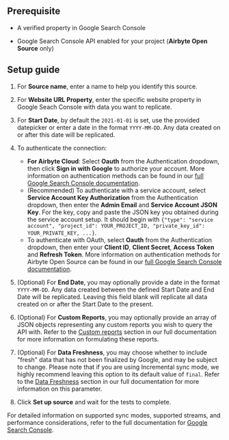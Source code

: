 ## Prerequisite

- A verified property in Google Search Console
<!-- env:oss -->
- Google Search Console API enabled for your project (**Airbyte Open Source** only)
<!-- /env:oss -->

## Setup guide

1. For **Source name**, enter a name to help you identify this source.
2. For **Website URL Property**, enter the specific website property in Google Seach Console with data you want to replicate.
3. For **Start Date**, by default the `2021-01-01` is set, use the provided datepicker or enter a date in the format `YYYY-MM-DD`. Any data created on or after this date will be replicated.
4. To authenticate the connection:

   <!-- env:cloud -->
   - **For Airbyte Cloud**: Select **Oauth** from the Authentication dropdown, then click **Sign in with Google** to authorize your account. More information on authentication methods can be found in our [full Google Search Console documentation](https://docs.airbyte.io/integrations/sources/google-search-console#setup-guide).
   <!-- /env:cloud -->
   <!-- env:oss -->
   - (Recommended) To authenticate with a service account, select **Service Account Key Authorization** from the Authentication dropdown, then enter the **Admin Email** and **Service Account JSON Key**. For the key, copy and paste the JSON key you obtained during the service account setup. It should begin with `{"type": "service account", "project_id": YOUR_PROJECT_ID, "private_key_id": YOUR_PRIVATE_KEY, ...}`.
   - To authenticate with OAuth, select **Oauth** from the Authentication dropdown, then enter your **Client ID**, **Client Secret**, **Access Token** and **Refresh Token**. More information on authentication methods for Airbyte Open Source can be found in our [full Google Search Console documentation](https://docs.airbyte.io/integrations/sources/google-search-console#setup-guide).
   <!-- /env:oss -->

5. (Optional) For **End Date**, you may optionally provide a date in the format `YYYY-MM-DD`. Any data created between the defined Start Date and End Date will be replicated. Leaving this field blank will replicate all data created on or after the Start Date to the present.
6. (Optional) For **Custom Reports**, you may optionally provide an array of JSON objects representing any custom reports you wish to query the API with. Refer to the [Custom reports](https://docs.airbyte.com/integrations/sources/google-search-console#custom-reports) section in our full documentation for more information on formulating these reports.
7. (Optional) For **Data Freshness**, you may choose whether to include "fresh" data that has not been finalized by Google, and may be subject to change. Please note that if you are using Incremental sync mode, we highly recommend leaving this option to its default value of `final`. Refer to the [Data Freshness](https://docs.airbyte.com/integrations/sources/google-search-console#data-freshness) section in our full documentation for more information on this parameter.
8. Click **Set up source** and wait for the tests to complete.

For detailed information on supported sync modes, supported streams, and performance considerations, refer to the full documentation for [Google Search Console](https://docs.airbyte.com/integrations/sources/google-search-console/).
